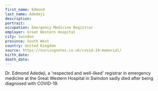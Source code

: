 ```yaml
---
first_name: Edmond
last_name: Adedeji
description: 
portrait: 
occupation: Emergency Medicine Registrar
employer: Great Western Hospital
city: Swindon
province: South West
country: United Kingdom
source: https://nursingnotes.co.uk/covid-19-memorial/
birth_date: 
death_date: 
---
```


Dr. Edmond Adedeji, a 'respected and well-liked' registrar in emergency medicine at the Great Western Hospital in Swindon sadly died after being diagnosed with COVID-19.